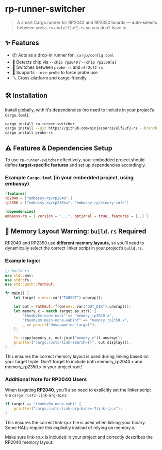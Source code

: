# rp-runner-switcher

> A smart Cargo runner for RP2040 and RP2350 boards — auto-selects between `probe-rs` and `elf2uf2-rs` so you don’t have to.

## ✨ Features

- 📦 Acts as a drop-in runner for `.cargo/config.toml`
- 🔌 Detects chip via `--chip rp2040` / `--chip rp2350[a]`
- 🔁 Switches between `probe-rs` and `elf2uf2-rs`
- 🔧 Supports `--use-probe` to force probe use
- 🪛 Cross-platform and cargo-friendly

## 🛠️ Installation

Install globally, with it's dependencies (no need to include in your project’s `Cargo.toml`):

```sh
cargo install rp-runner-switcher
cargo install --git https://github.com/ninjasource/elf2uf2-rs --branch pico2-support
cargo install probe-rs
```

## ⚠️ Features & Dependencies Setup

To use `rp-runner-switcher` effectively, your embedded project should define **target-specific features** and set up dependencies accordingly.

### Example `Cargo.toml` (in your embedded project, using embassy)

```toml
[features]
rp2040 = ["embassy-rp/rp2040",]
rp2350 = ["embassy-rp/rp235xa", "embassy-rp/binary-info"]

[dependencies]
embassy-rp = { version = "...", optional = true, features = [..] }
```


## 🧱 Memory Layout Warning: `build.rs` Required

RP2040 and RP2350 use **different memory layouts**, so you’ll need to dynamically select the correct linker script in your project’s `build.rs`.

### Example logic:

```rust
// build.rs
use std::env;
use std::fs;
use std::path::PathBuf;

fn main() {
    let target = env::var("TARGET").unwrap();

    let out = PathBuf::from(env::var("OUT_DIR").unwrap());
    let memory_x = match target.as_str() {
        "thumbv6m-none-eabi" => "memory_rp2040.x",
        "thumbv8m.main-none-eabihf" => "memory_rp2350.x",
        _ => panic!("Unsupported target"),
    };

    fs::copy(memory_x, out.join("memory.x")).unwrap();
    println!("cargo:rustc-link-search={}", out.display());
}
```

This ensures the correct memory layout is used during linking based on your target triple. Don't forget to include both memory_rp2040.x and memory_rp2350.x in your project root!

### Additional Note for RP2040 Users

When targeting **RP2040**, you'll also need to explicitly set the linker script via `cargo:rustc-link-arg-bins`:

```rust
if target == "thumbv6m-none-eabi" {
    println!("cargo:rustc-link-arg-bins=-Tlink-rp.x");
}
```

This ensures the correct link-rp.x file is used when linking your binary. Some HALs require this explicitly instead of relying on memory.x.

Make sure link-rp.x is included in your project and correctly describes the RP2040 memory layout.